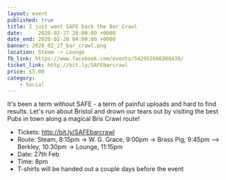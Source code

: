 ```yaml
---
layout: event
published: true
title: I just want SAFE back the Bar Crawl
date:     2020-02-27 20:00:00 +0000
date_end: 2020-02-28 04:00:00 +0000 
banner: 2020_02_27_bar_crawl.png
location: Steam -> Lounge
fb_link: https://www.facebook.com/events/542952666308438/
ticket_link: http://bit.ly/SAFEbarcrawl
price: £5.00
category:
    - Social
---
```


It's been a term without SAFE - a term of painful uploads and hard to find results. Let's run about Bristol and drown our tears out by visiting the best Pubs in town along a magical Bris Crawl route!
 
- Tickets: http://bit.ly/SAFEbarcrawl
- Route: Steam, 8:15pm -> W. G. Grace, 9:00pm -> Brass Pig, 9:45pm --> Berkley, 10:30pm -> Lounge, 11:15pm
- Date: 27th Feb
- Time: 8pm
- T-shirts will be handed out a couple days before the event
